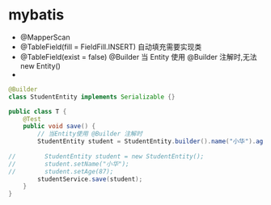 # mybatis

- @MapperScan
- @TableField(fill = FieldFill.INSERT)  自动填充需要实现类
- @TableField(exist = false)
  @Builder  当 Entity 使用 @Builder 注解时,无法 new Entity()
- 
```java
@Builder
class StudentEntity implements Serializable {}

public class T {
    @Test
    public void save() {
        // 当Entity使用 @Builder 注解时
        StudentEntity student = StudentEntity.builder().name("小华").age(87).build();
        
//        StudentEntity student = new StudentEntity();
//        student.setName("小华");
//        student.setAge(87);
        studentService.save(student);
    }
}
```
